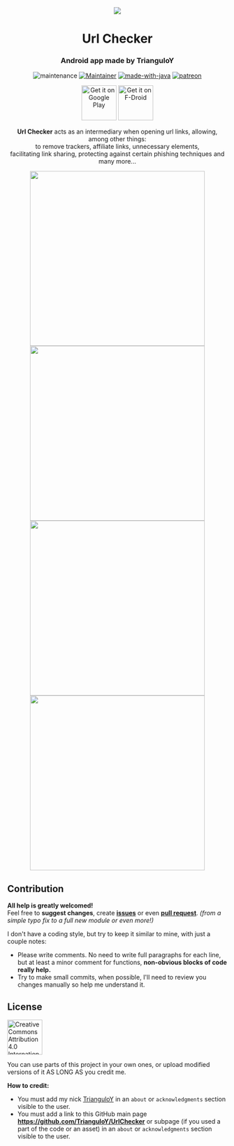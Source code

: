 <div align="center">
<img 
    src="https://github.com/Ilithy/UrlChecker/blob/54a22e694a0133038776dc588c8b4ae5a30515a2/app/src/main/play/listings/en-US/graphics/feature-graphic/presentation%20banner.png">

<h1>Url Checker</h1>
<h3>Android app made by TrianguloY</h3></div>

<div align="center">

![maintenance](https://img.shields.io/badge/maintenance-actively--developed-brightgreen.svg)
[![Maintainer](https://img.shields.io/badge/maintainer-TrianguloY-royalblue)](https://github.com/TrianguloY/)
[![made-with-java](https://img.shields.io/badge/Made%20with-Java-1f425f.svg)](https://www.java.com/en/)
[![patreon](https://img.shields.io/badge/patreon-Donate-orange)](https://www.patreon.com/bePatron?u=24747112)

</div>

<div align="center">

[<img
    src="https://play.google.com/intl/en_us/badges/images/generic/en-play-badge.png"
    alt="Get it on Google Play"
    height="80">](https://play.google.com/store/apps/details?id=com.trianguloy.urlchecker) [<img 
    src="https://fdroid.gitlab.io/artwork/badge/get-it-on.png"
    alt="Get it on F-Droid"
    height="80">](https://f-droid.org/packages/com.trianguloy.urlchecker/)  </div>
<!-- <details><summary><h4>links</h4></summary>

  - Google Play: https://play.google.com/store/apps/details?id=com.trianguloy.urlchecker  
  - FDroid: https://f-droid.org/packages/com.trianguloy.urlchecker/
</details> -->

<div align="center">
    
**Url Checker** acts as an intermediary when opening url links, allowing, among other things:  
to remove trackers, affiliate links, unnecessary elements,  
facilitating link sharing, protecting against certain phishing techniques and many more...
    
</div>

<p align="center">
<img 
    src="https://github.com/Ilithy/UrlChecker/blob/bddf6b922ae8853b3eeebbd5fded352e0ed38236/app/src/main/play/listings/en-US/graphics/phone-screenshots/0.png" 
    height="400"> 
<img 
    src="https://github.com/Ilithy/UrlChecker/blob/bddf6b922ae8853b3eeebbd5fded352e0ed38236/app/src/main/play/listings/en-US/graphics/phone-screenshots/1.png" 
    height="400"> 
<img 
    src="https://github.com/Ilithy/UrlChecker/blob/bddf6b922ae8853b3eeebbd5fded352e0ed38236/app/src/main/play/listings/en-US/graphics/phone-screenshots/2.png" 
    height="400"> 
<img 
    src="https://github.com/Ilithy/UrlChecker/blob/bddf6b922ae8853b3eeebbd5fded352e0ed38236/app/src/main/play/listings/en-US/graphics/phone-screenshots/3.png" 
    height="400">
</p>


## Contribution

**All help is greatly welcomed!**  
Feel free to **suggest changes**, create [**issues**](https://github.com/TrianguloY/UrlChecker/issues/new) or even [**pull request**](https://help.github.com/articles/about-pull-requests/). _(from a simple typo fix to a full new module or even more!)_

I don't have a coding style, but try to keep it similar to mine, with just a couple notes:

- Please write comments. No need to write full paragraphs for each line, but at least a minor comment for functions, **non-obvious blocks of code really help.**
- Try to make small commits, when possible, I'll need to review you changes manually so help me understand it.

## License

[<img 
    src="https://mirrors.creativecommons.org/presskit/buttons/88x31/png/by.png"
    alt="Creative Commons Attribution 4.0 International"
    height="80">](http://creativecommons.org/licenses/by/4.0/)
    
You can use parts of this project in your own ones, or upload modified versions of it AS LONG AS you credit me.

**How to credit:**

- You must add my nick [TrianguloY](https://github.com/TrianguloY/) in an `about` or `acknowledgments` section visible to the user.
- You must add a link to this GitHub main page **https://github.com/TrianguloY/UrlChecker** or subpage (if you used a part of the code or an asset) in an `about` or `acknowledgments` section visible to the user.
